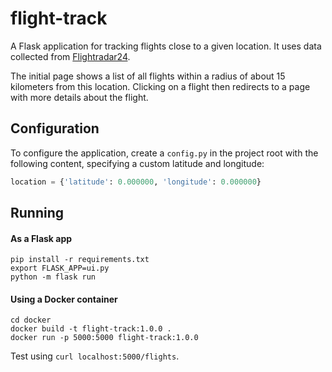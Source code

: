 # flight-track
A Flask application for tracking flights close to a given location.
It uses data collected from [Flightradar24](https://www.flightradar24.com/).

The initial page shows a list of all flights within a radius of about 15 kilometers from this location.
Clicking on a flight then redirects to a page with more details about the flight.

## Configuration

To configure the application, create a `config.py` in the project root with the following content, 
specifying a custom latitude and longitude:
```python
location = {'latitude': 0.000000, 'longitude': 0.000000}
```

## Running
#### As a Flask app
```
pip install -r requirements.txt
export FLASK_APP=ui.py
python -m flask run
```

#### Using a Docker container
```
cd docker
docker build -t flight-track:1.0.0 .
docker run -p 5000:5000 flight-track:1.0.0
```

Test using `curl localhost:5000/flights`.